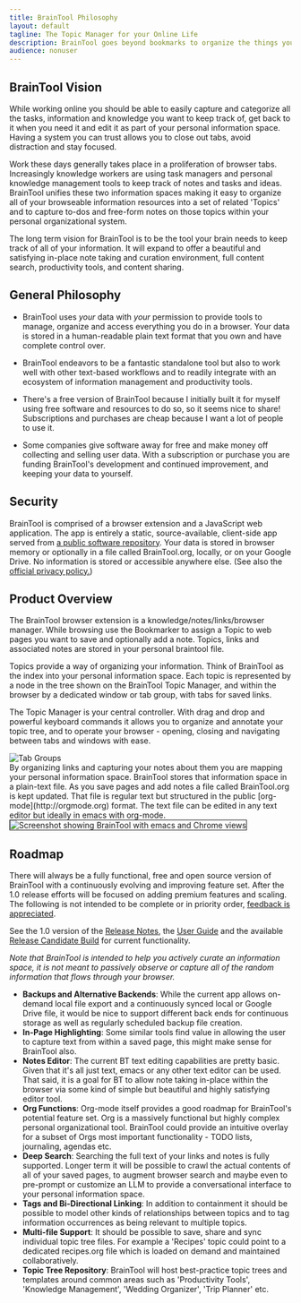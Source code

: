 ```yaml
---
title: BrainTool Philosophy
layout: default
tagline: The Topic Manager for your Online Life
description: BrainTool goes beyond bookmarks to organize the things you want to remember and get back to. Free and private. Download now!
audience: nonuser
---
```


<!-- markdownlint-disable MD033 -->

## BrainTool Vision

While working online you should be able to easily capture and categorize all the tasks, information and knowledge you want to keep track of, get back to it when you need it and edit it as part of your personal information space. Having a system you can trust allows you to close out tabs, avoid distraction and stay focused.

Work these days generally takes place in a proliferation of browser tabs. Increasingly knowledge workers are using task managers and personal knowledge management tools to keep track of notes and tasks and ideas. BrainTool unifies these two information spaces making it easy to organize all of your browseable information resources into a set of related 'Topics' and to capture to-dos and free-form notes on those topics within your personal organizational system.

The long term vision for BrainTool is to be the tool your brain needs to keep track of all of your information. It will expand to offer a beautiful and satisfying in-place note taking and curation environment, full content search, productivity tools, and content sharing.

## General Philosophy

- BrainTool uses *your* data with *your* permission to provide tools to manage, organize and access everything you do in a browser. Your data is stored in a human-readable plain text format that you own and have complete control over.

- BrainTool endeavors to be a fantastic standalone tool but also to work well with other text-based workflows and to readily integrate with an ecosystem of information management and productivity tools.

- There's a free version of BrainTool because I initially built it for myself using free software and resources to do so, so it seems nice to share! Subscriptions and purchases are cheap because I want a lot of people to use it.

- Some companies give software away for free and make money off collecting and selling user data. With a subscription or purchase you are funding BrainTool's development and continued improvement, and keeping your data to yourself.

## Security

BrainTool is comprised of a browser extension and a JavaScript web application. The app is entirely a static, source-available, client-side app served from [a public software repository](https://github.com/tconfrey/BrainTool). Your data is stored in browser memory or optionally in a file called BrainTool.org, locally, or on your Google Drive. No information is stored or accessible anywhere else. (See also the [official privacy policy.](./BrainToolPrivacyPolicy.pdf))

## Product Overview

The BrainTool browser extension is a knowledge/notes/links/browser manager. While browsing use the Bookmarker to assign a Topic to web pages you want to save and optionally add a note. Topics, links and associated notes are stored in your personal braintool file.

Topics provide a way of organizing your information. Think of BrainTool as the index into your personal information space. Each topic is represented by a node in the tree shown on the BrainTool Topic Manager, and within the browser by a dedicated window or tab group, with tabs for saved links.

The Topic Manager is your central controller. With drag and drop and powerful keyboard commands it allows you to organize and annotate your topic tree, and to operate your browser - opening, closing and navigating between tabs and windows with ease.
<div class="row">
<div class="cell left" style="width: 80%">
<img src="./media/ReleaseCandidate-TG.png" alt="Tab Groups">
</div>
</div>
By organizing links and capturing your notes about them you are mapping your personal information space. BrainTool stores that information space in a plain-text file. As you save pages and add notes a file called BrainTool.org is kept updated. That file is regular text but structured in the public [org-mode](http://orgmode.org) format. The text file can be edited in any text editor but ideally in emacs with org-mode.

<img src="./site/ScreenShot.png" style="border:solid; border-width:thin;" alt="Screenshot showing BrainTool with emacs and Chrome views">

<!--
# <A href="#concepts">Concepts</A>
BrainTool (BT) is loosely based on the semantic web idea of [Topic Maps](https://ontopia.net/topicmaps/materials/tao.html) which define a 'TAO' of information: _Topics_ as an organizational unit, _Associations_ between topics, and _Occurrences_ of information about a topic. There's a more detailed treatment of [using Topic Maps to manage your online life.]({% post_url 2021-05-15-Browser-Productivity-with-a-Topic-Manager%})

## Topics
Topics are the basic unit of organization. A project you are working on can be a topic. An area of responsibility can be a topic (eg Home Finances). As can a set of resources you want to keep track of (eg web sites related to programming Chrome Extensions). Every parent node in the BT Topic Manager is a topic.

## Associations
Associations are links capturing a relationship between topics. Currently in BT the only associations are containment relationships between a topic and its subtopics. In the longer term bidirectional links will capture other kinds of association.

## Occurrences
Occurrences of information about a topic are the things you save and capture into your braintool file. That includes all of your saved pages as well as the notes associated with a page or topic.
-->

## Roadmap

There will always be a fully functional, free and open source version of BrainTool with a continuously evolving and improving feature set. After the 1.0 release efforts will be focused on adding premium features and scaling. The following is not intended to be complete or in priority order, [feedback is appreciated](https://groups.google.com/u/0/g/braintool-discussion).

See the 1.0 version of the [Release Notes](support/releaseNotes), the [User Guide](support/UserGuide) and the available [Release Candidate Build](support/localInstall) for current functionality.

*Note that BrainTool is intended to help you actively curate an information space, it is not meant to passively observe or capture all of the random information that flows through your browser.*

- **Backups and Alternative Backends**: While the current app allows on-demand local file export and a continuously synced local or Google Drive file, it would be nice to support different back ends for continuous storage as well as regularly scheduled backup file creation.
- **In-Page Highlighting**: Some similar tools find value in allowing the user to capture text from within a saved page, this might make sense for BrainTool also.
- **Notes Editor**: The current BT text editing capabilities are pretty basic. Given that it's all just text, emacs or any other text editor can be used. That said, it is a goal for BT to allow note taking in-place within the browser via some kind of simple but beautiful and highly satisfying editor tool.
- **Org Functions**: Org-mode itself provides a good roadmap for BrainTool's potential feature set. Org is a massively functional but highly complex personal organizational tool. BrainTool could provide an intuitive overlay for a subset of Orgs most important functionality - TODO lists, journaling, agendas etc.
- **Deep Search**: Searching the full text of your links and notes is fully supported. Longer term it will be possible to crawl the actual contents of all of your saved pages, to augment browser search and maybe even to pre-prompt or customize an LLM to provide a conversational interface to your personal information space.
- **Tags and Bi-Directional Linking**: In addition to containment it should be possible to model other kinds of relationships between topics and to tag information occurrences as being relevant to multiple topics.
- **Multi-file Support**: It should be possible to save, share and sync individual topic tree files. For example a 'Recipes' topic could point to a dedicated recipes.org file which is loaded on demand and maintained collaboratively.
- **Topic Tree Repository**: BrainTool will host best-practice topic trees and templates around common areas such as 'Productivity Tools', 'Knowledge Management', 'Wedding Organizer', 'Trip Planner' etc.
